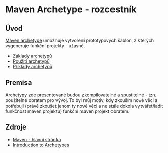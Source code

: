 # Maven Archetype - rozcestník

## Úvod
[Maven archetype](https://maven.apache.org/guides/introduction/introduction-to-archetypes.html) umožnuje vytvoření prototypových šablon, z kterých vygeneruje funkční projekty - úžasné.

* [Základy archetypů](./STUDY.md)
* [Použití archetypů](./quickstart)
* [Příklady archetypů](./examples)

## Premisa
Archetypy zde presentované budou zkompilovatelné a spustitelné - tzn. použitelné obratem pro vývoj. To byl můj motiv, kdy zkouším nové věci a potřebuji (právě zkoušet jenom ty nové věci a ne stále dokola vytvářet/ladit funkčnost maven projektu) funkční maven projekt obratem.

## Zdroje
* [Maven - hlavní stránka](https://github.com/tomascejka/java/tree/main/maven)
* [Introduction to Archetypes](https://maven.apache.org/guides/introduction/introduction-to-archetypes.html)
